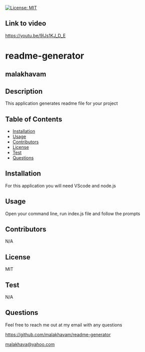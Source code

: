    [![License: MIT](https://img.shields.io/badge/license-MIT-green.svg)](https://opensource.org/licenses/MIT)
   ## Link to video
   https://youtu.be/9IJs1KJ_D_E

   # readme-generator
   ## malakhavam
   
   ## Description 
   
   This application generates readme file for your project
   
   ## Table of Contents  
   * [Installation](#installation)
   * [Usage](#usage)
   * [Contributors](#contibutors)
   * [License](#license)
   * [Test](#test)
   * [Questions](#questions)
   
   ## Installation 
   
   For this application you will need VScode and node.js

   ## Usage
   
   Open your command line, run index.js file and follow the prompts

   ## Contributors

   N/A

   ## License

   MIT
  
   ## Test
   
   N/A
   
   ## Questions
   
   Feel free to reach me out at my email with any questions

   https://github.com/malakhavam/readme-generator
   
   malakhava@yahoo.com